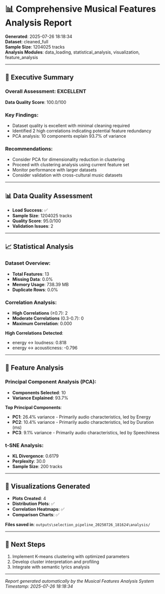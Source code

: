 # 📊 Comprehensive Musical Features Analysis Report

**Generated**: 2025-07-26 18:18:34  
**Dataset**: cleaned_full  
**Sample Size**: 1204025 tracks  
**Analysis Modules**: data_loading, statistical_analysis, visualization, feature_analysis

---

## 🎯 Executive Summary

### Overall Assessment: EXCELLENT

**Data Quality Score**: 100.0/100

### Key Findings:
- Dataset quality is excellent with minimal cleaning required
- Identified 2 high correlations indicating potential feature redundancy
- PCA analysis: 10 components explain 93.7% of variance

### Recommendations:
- Consider PCA for dimensionality reduction in clustering
- Proceed with clustering analysis using current feature set
- Monitor performance with larger datasets
- Consider validation with cross-cultural music datasets

---

## 📊 Data Quality Assessment

- **Load Success**: ✅
- **Sample Size**: 1204025 tracks
- **Quality Score**: 95.0/100
- **Validation Issues**: 2

---

## 📈 Statistical Analysis

### Dataset Overview:
- **Total Features**: 13
- **Missing Data**: 0.0%
- **Memory Usage**: 738.39 MB
- **Duplicate Rows**: 0.0%

### Correlation Analysis:
- **High Correlations** (≥0.7): 2
- **Moderate Correlations** (0.3-0.7): 0
- **Maximum Correlation**: 0.000

**High Correlations Detected**:
- energy ↔ loudness: 0.818
- energy ↔ acousticness: -0.796

---

## 🔬 Feature Analysis

### Principal Component Analysis (PCA):
- **Components Selected**: 10
- **Variance Explained**: 93.7%

**Top Principal Components**:
- **PC1**: 26.4% variance - Primarily audio characteristics, led by Energy
- **PC2**: 10.4% variance - Primarily audio characteristics, led by Duration (ms)
- **PC3**: 9.1% variance - Primarily audio characteristics, led by Speechiness

### t-SNE Analysis:
- **KL Divergence**: 0.6179
- **Perplexity**: 30.0
- **Sample Size**: 200 tracks

---

## 🎨 Visualizations Generated

- **Plots Created**: 4
- **Distribution Plots**: ✅
- **Correlation Heatmaps**: ✅
- **Comparison Charts**: ✅

**Files saved in**: `outputs\selection_pipeline_20250726_181624\analysis/`

---

## 🚀 Next Steps

1. Implement K-means clustering with optimized parameters
1. Develop cluster interpretation and profiling
1. Integrate with semantic lyrics analysis

---

*Report generated automatically by the Musical Features Analysis System*  
*Timestamp: 2025-07-26 18:18:34*
